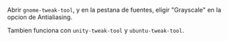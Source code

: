 Abrir `gnome-tweak-tool`, y en la pestana de fuentes, eligir "Grayscale" en la opcion de Antialiasing.

Tambien funciona con `unity-tweak-tool` y `ubuntu-tweak-tool`.
